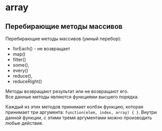 # array

## Перебирающие методы массивов
Перебирающие методы массивов (умный перебор):

- forEach() - не возвращает
- map()
- filter()
- some(),
- every()
- reduce(),
- reduceRight()

Методы возвращают результат или не возвращают его.  
Все данные методы являются функциями высшего порядка.

Каждый из этих методов принимает колбэк функцию, которая принимает три аргумента: `function(elem, index, array) { }`. Внутри данной функции, с этими тремя аргументами можно производить любые действия.
